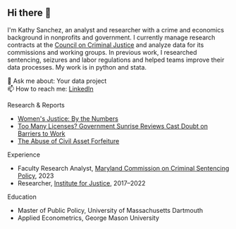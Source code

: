 ## Hi there 👋

I'm Kathy Sanchez, an analyst and researcher with a crime and economics background in nonprofits and government. I currently manage research contracts at the [Council on Criminal Justice](https://counciloncj.org/) and analyze data for its commissions and working groups. In previous work, I researched sentencing, seizures and labor regulations and helped teams improve their data processes. My work is in python and stata.

💬 Ask me about: Your data project    
📫 How to reach me: [LinkedIn](https://www.linkedin.com/in/kathy-sanchez-/)

Research & Reports
- [Women's Justice: By the Numbers](https://counciloncj.org/womens-justice-by-the-numbers/) 
- [Too Many Licenses? Government Sunrise Reviews Cast Doubt on Barriers to Work](https://ij.org/report/too-many-licenses/)
- [The Abuse of Civil Asset Forfeiture](https://ij.org/report/policing-for-profit-3/)

Experience
- Faculty Research Analyst, [Maryland Commission on Criminal Sentencing Policy](https://msccsp.org/), 2023
- Researcher, [Institute for Justice](https://ij.org/), 2017–2022

Education
- Master of Public Policy, University of Massachusetts Dartmouth
- Applied Econometrics, George Mason University



<!--
**kathysanchez/kathysanchez** is a ✨ _special_ ✨ repository because its `README.md` (this file) appears on your GitHub profile.


Here are some ideas to get you started:

- 🔭 I’m currently working on ...
- 🌱 I’m currently learning ...
- 👯 I’m looking to collaborate on ...
- 🤔 I’m looking for help with ...
- 💬 Ask me about ...
- 📫 How to reach me: ...
- 😄 Pronouns: ...
- ⚡ Fun fact: ...
-->
